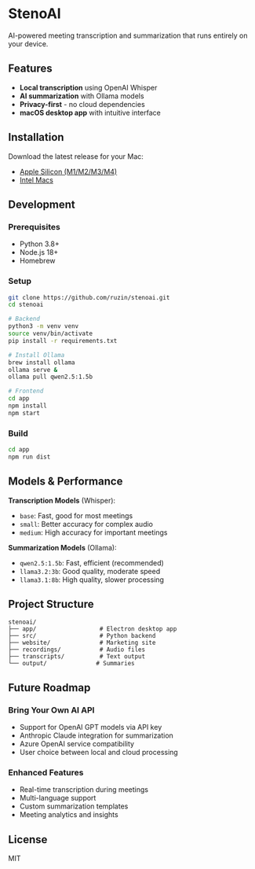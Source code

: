 # StenoAI

AI-powered meeting transcription and summarization that runs entirely on your device.

## Features

- **Local transcription** using OpenAI Whisper
- **AI summarization** with Ollama models
- **Privacy-first** - no cloud dependencies
- **macOS desktop app** with intuitive interface

## Installation

Download the latest release for your Mac:

- [Apple Silicon (M1/M2/M3/M4)](https://github.com/ruzin/stenoai/releases/latest/download/stenoAI-macos-arm64.dmg)
- [Intel Macs](https://github.com/ruzin/stenoai/releases/latest/download/stenoAI-macos-intel.dmg)

## Development

### Prerequisites
- Python 3.8+
- Node.js 18+
- Homebrew

### Setup
```bash
git clone https://github.com/ruzin/stenoai.git
cd stenoai

# Backend
python3 -m venv venv
source venv/bin/activate
pip install -r requirements.txt

# Install Ollama
brew install ollama
ollama serve &
ollama pull qwen2.5:1.5b

# Frontend
cd app
npm install
npm start
```

### Build
```bash
cd app
npm run dist
```

## Models & Performance

**Transcription Models** (Whisper):
- `base`: Fast, good for most meetings
- `small`: Better accuracy for complex audio
- `medium`: High accuracy for important meetings

**Summarization Models** (Ollama):
- `qwen2.5:1.5b`: Fast, efficient (recommended)
- `llama3.2:3b`: Good quality, moderate speed
- `llama3.1:8b`: High quality, slower processing

## Project Structure

```
stenoai/
├── app/                  # Electron desktop app
├── src/                  # Python backend
├── website/              # Marketing site
├── recordings/           # Audio files
├── transcripts/          # Text output
└── output/              # Summaries
```

## Future Roadmap

### Bring Your Own AI API
- Support for OpenAI GPT models via API key
- Anthropic Claude integration for summarization
- Azure OpenAI service compatibility
- User choice between local and cloud processing

### Enhanced Features
- Real-time transcription during meetings
- Multi-language support
- Custom summarization templates
- Meeting analytics and insights

## License

MIT
